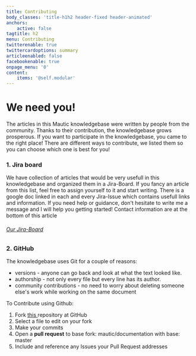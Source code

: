 ```yaml
---
title: Contributing
body_classes: 'title-h1h2 header-fixed header-animated'
anchors:
    active: false
tagtitle: h2
menu: Contributing
twitterenable: true
twittercardoptions: summary
articleenabled: false
facebookenable: true
onpage_menu: '0'
content:
    items: '@self.modular'
---
```


# We need you! 

The articles in this Mautic knowledgebase were written by people from the community. Thanks to their contribution, the knowledgebase grows prosperous. If you want to participate in the knowledgebase, you came to the right place! There are different ways to contribute, we listed them so you can choose which one is best for you!



### 1. Jira board
We have collection of articles that would be very usefull in this knowledgebase and organized them in a Jira-Board. If you fancy an article from this list, feel free to assign yourself to it and start writing. There is a google doc linked in each and every Jira-Issue which contains usefull links and information. If you need help or guidance, don't hesitate to write me a message and I will help you getting started! Contact information are at the bottom of this article

###### [Our Jira-Board](https://mautic.atlassian.net/jira/software/c/projects/TEDU/issues/?filter=allissues)

### 2. GitHub
The knowledgebase uses Git for a couple of reasons: 
* versions - anyone can go back and look at what the text looked like.
* authorship - not only every file but every line has its author.
* community contributions - no need to worry about deleting someone else's work while working on the same document

To Contribute using Github:
1. Fork [this ](https://github.com/mautic/mautic-community-knowledgebase) repository at GitHub
2. Select a file to edit on your fork
3. Make your commits
4. Open a **pull request** to base fork: mautic/documentation with base: master
5. Include and reference any Issues your Pull Request addresses

